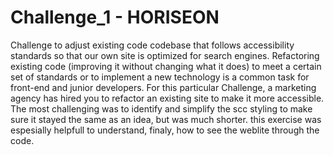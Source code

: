 # Challenge_1 - HORISEON
Challenge to adjust existing code codebase that follows accessibility standards so that our own site is optimized for search engines. Refactoring existing code (improving it without changing what it does) to meet a certain set of standards or to implement a new technology is a common task for front-end and junior developers. For this particular Challenge, a marketing agency has hired you to refactor an existing site to make it more accessible. The most challenging was to identify and simplify the scc styling to make sure it stayed the same as an idea, but was much shorter. this exercise was espesially helpfull to understand, finaly, how to see the weblite through the code.
